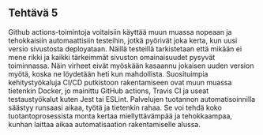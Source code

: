 
<html>
<head>
<!-- Matomo Tag Manager -->
<script>
  var _mtm = window._mtm = window._mtm || [];
  _mtm.push({'mtm.startTime': (new Date().getTime()), 'event': 'mtm.Start'});
  (function() {
    var d=document, g=d.createElement('script'), s=d.getElementsByTagName('script')[0];
    g.async=true; g.src='https://pilvipalvelut-matomo.rahtiapp.fi/js/container_nrVdPtYF_dev_f11da0860ccaa6fb787d8c38.js'; s.parentNode.insertBefore(g,s);
  })();
</script>
<!-- End Matomo Tag Manager -->
    <link rel="stylesheet" type="text/css" href="styles.css">
    <title>Viikko 5</title>
</head>
<body>
  <h2>Tehtävä 5</h2>
  <p>Github actions-toimintoja voitaisiin käyttää muun muassa nopeaan ja tehokkaisiin automaattisiin testeihin, jotkä pyörivät joka kerta, kun uusi versio sivustosta deployataan. Näillä testeillä tarkistetaan että mikään ei mene rikki ja kaikki tärkeimmät sivuston omainaisuudet pysyvät toiminnassa. Näin virheet eivät myöskään kasaannu jokaisen uuden version myötä, koska ne löydetään heti kun mahdollista.
  Suosituimpia kehitystyökaluja CI/CD putkistoon rakentamiseen ovat muun muassa tietenkin Docker, jo mainittu GitHub actions, Travis CI ja useat testaustyökalut kuten Jest tai ESLint. Palvelujen tuotannon automatisoinnilla säästyy runsaasi aikaa, työtä ja tietenkin rahaa. Se voi tehdä koko tuotantoprosessista monta kertaa miellyttävämpää ja tehokkaampaa, kunhan laittaa aikaa automatisaation rakentamiselle alussa.
  </p>
</body>
</html>
